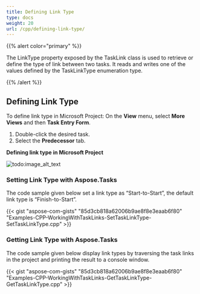 ```yaml
---
title: Defining Link Type
type: docs
weight: 20
url: /cpp/defining-link-type/
---
```


{{% alert color="primary" %}} 

The LinkType property exposed by the TaskLink class is used to retrieve or define the type of link between two tasks. It reads and writes one of the values defined by the TaskLinkType enumeration type.

{{% /alert %}} 
## **Defining Link Type**
To define link type in Microsoft Project:
On the **View** menu, select **More Views** and then **Task Entry Form**.

1. Double-click the desired task.
2. Select the **Predecessor** tab.


**Defining link type in Microsoft Project** 

![todo:image_alt_text](/download/attachments/16286499/569271201)
### **Setting Link Type with Aspose.Tasks**
The code sample given below set a link type as “Start-to-Start”, the default link type is “Finish-to-Start”.

{{< gist "aspose-com-gists" "85d3cb818a62006b9ae8f8e3eaab6f80" "Examples-CPP-WorkingWithTaskLinks-SetTaskLinkType-SetTaskLinkType.cpp" >}}
### **Getting Link Type with Aspose.Tasks**
The code sample given below display link types by traversing the task links in the project and printing the result to a console window.

{{< gist "aspose-com-gists" "85d3cb818a62006b9ae8f8e3eaab6f80" "Examples-CPP-WorkingWithTaskLinks-GetTaskLinkType-GetTaskLinkType.cpp" >}}
